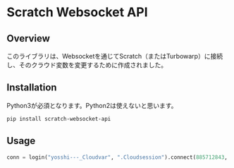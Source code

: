 # Scratch Websocket API
## Overview
このライブラリは、Websocketを通じてScratch（またはTurbowarp）に接続し、そのクラウド変数を変更するために作成されました。
## Installation
Python3が必須となります。Python2は使えないと思います。
```bash
pip install scratch-websocket-api
```
## Usage
```python
conn = login("yosshi---_Cloudvar", ".Cloudsession").connect(885712843, 2, True)
```